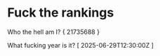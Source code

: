 # Fuck the rankings

Who the hell am I?
{ 21735688 }

What fucking year is it?
[ 2025-06-29T12:30:00Z ]
